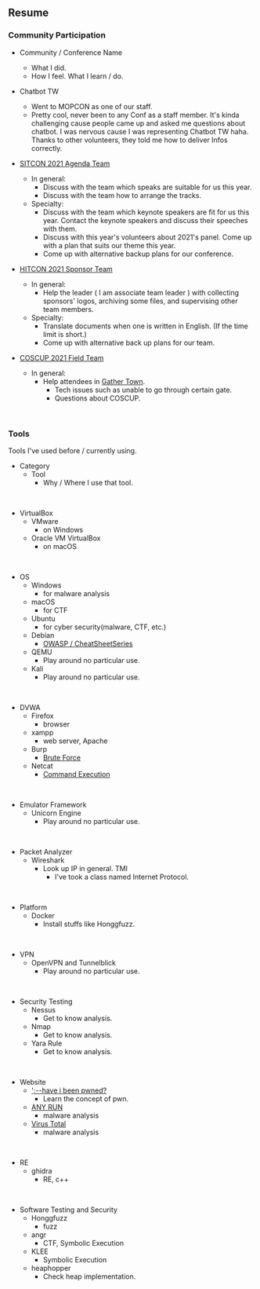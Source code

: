 ## Resume
### Community Participation 
- Community / Conference Name
  - What I did.
  - How I feel. What I learn / do. 

- Chatbot TW
  - Went to MOPCON as one of our staff.
  - Pretty cool, never been to any Conf as a staff member. It's kinda challenging cause people came up and asked me questions about chatbot. 
    I was nervous cause I was representing Chatbot TW haha. Thanks to other volunteers, they told me how to deliver Infos correctly.

- [SITCON 2021 Agenda Team](https://sitcon.org/2021)
  - In general:
    - Discuss with the team which speaks are suitable for us this year.
    - Discuss with the team how to arrange the tracks.
  - Specialty:
    - Discuss with the team which keynote speakers are fit for us this year. Contact the keynote speakers and discuss their speeches with them. 
    - Discuss with this year's volunteers about 2021's panel. Come up with a plan that suits our theme this year. 
    - Come up with alternative backup plans for our conference.

- [HITCON 2021 Sponsor Team](https://hitcon.org/2021/)
  - In general:
    - Help the leader ( I am associate team leader ) with collecting sponsors' logos, archiving some files, and supervising other team members.
  - Specialty:
    - Translate documents when one is written in English. (If the time limit is short.)
    - Come up with alternative back up plans for our team. 

- [COSCUP 2021 Field Team](https://coscup.org/2021/en/)
  - In general:
    - Help attendees in [Gather Town](https://gather.town).
      - Tech issues such as unable to go through certain gate.
      - Questions about COSCUP.  

<br>

### Tools
Tools I've used before / currently using.

- Category
  - Tool
    - Why / Where I use that tool.   
<br>

- VirtualBox
  - VMware
    - on Windows 
  - Oracle VM VirtualBox
    - on macOS 

<br>

- OS
  - Windows
    - for malware analysis 
  - macOS
    - for CTF
  - Ubuntu
    - for cyber security(malware, CTF, etc.) 
  - Debian
    - [OWASP / CheatSheetSeries](https://github.com/OWASP/CheatSheetSeries)
  - QEMU
    - Play around no particular use.
  - Kali 
    - Play around no particular use.

<br>

- DVWA
  - Firefox
    - browser 
  - xampp
    - web server, Apache
  - Burp
    - [Brute Force](https://github.com/iitsmel/CYS/tree/main/DVWA/BruteForce)
  - Netcat
    - [Command Execution](https://github.com/iitsmel/CYS/tree/main/DVWA/CommandExecution)

<br>

- Emulator Framework
  - Unicorn Engine
    -  Play around no particular use.

<br>

- Packet Analyzer
  - Wireshark
    - Look up IP in general. TMI 
      - I've took a class named Internet Protocol.

<br>

- Platform
  - Docker
    - Install stuffs like Honggfuzz.  

<br>

- VPN
  - OpenVPN and Tunnelblick
    - Play around no particular use.
 
<br>

- Security Testing
  - Nessus
    - Get to know analysis.
  - Nmap
    - Get to know analysis.
  - Yara Rule
    -  Get to know analysis.

<br>

- Website
  - [';--have i been pwned?](https://haveibeenpwned.com)
    - Learn the concept of pwn.
  - [ANY RUN](https://any.run)
    - malware analysis
  - [Virus Total](https://www.virustotal.com/gui/)
    - malware analysis

<br>

- RE
  - ghidra
    - RE, c++

<br> 

- Software Testing and Security
  - Honggfuzz
    - fuzz
  - angr
    - CTF, Symbolic Execution
  - KLEE
    - Symbolic Execution
  - heaphopper
    - Check heap implementation.
  
